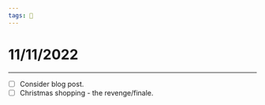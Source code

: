 ```yaml
---
tags: 📆
---
```


# 11/11/2022
---

- [ ] Consider blog post.
- [ ] Christmas shopping - the revenge/finale.
